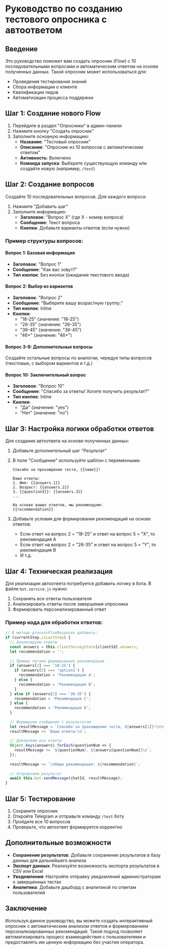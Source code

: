 # Руководство по созданию тестового опросника с автоответом

## Введение

Это руководство поможет вам создать опросник (Flow) с 10 последовательными вопросами и автоматическим ответом на основе полученных данных. Такой опросник может использоваться для:

- Проведения тестирования знаний
- Сбора информации о клиенте
- Квалификации лидов
- Автоматизации процесса поддержки

## Шаг 1: Создание нового Flow

1. Перейдите в раздел "Опросники" в админ-панели
2. Нажмите кнопку "Создать опросник"
3. Заполните основную информацию:
   - **Название**: "Тестовый опросник"
   - **Описание**: "Опросник из 10 вопросов с автоматическим ответом"
   - **Активность**: Включено
   - **Команда запуска**: Выберите существующую команду или создайте новую (например, `/test`)

## Шаг 2: Создание вопросов

Создайте 10 последовательных вопросов. Для каждого вопроса:

1. Нажмите "Добавить шаг"
2. Заполните информацию:
   - **Заголовок**: "Вопрос X" (где X - номер вопроса)
   - **Сообщение**: Текст вопроса
   - **Кнопки**: Добавьте варианты ответов (если нужно)

### Пример структуры вопросов:

#### Вопрос 1: Базовая информация
- **Заголовок**: "Вопрос 1"
- **Сообщение**: "Как вас зовут?"
- **Тип кнопок**: Без кнопок (ожидание текстового ввода)

#### Вопрос 2: Выбор из вариантов
- **Заголовок**: "Вопрос 2"
- **Сообщение**: "Выберите вашу возрастную группу:"
- **Тип кнопок**: Inline
- **Кнопки**:
  - "18-25" (значение: "18-25")
  - "26-35" (значение: "26-35")
  - "36-45" (значение: "36-45")
  - "46+" (значение: "46+")

#### Вопрос 3-9: Дополнительные вопросы
Создайте остальные вопросы по аналогии, чередуя типы вопросов (текстовые, с выбором вариантов и т.д.)

#### Вопрос 10: Заключительный вопрос
- **Заголовок**: "Вопрос 10"
- **Сообщение**: "Спасибо за ответы! Хотите получить результат?"
- **Тип кнопок**: Inline
- **Кнопки**:
  - "Да" (значение: "yes")
  - "Нет" (значение: "no")

## Шаг 3: Настройка логики обработки ответов

Для создания автоответа на основе полученных данных:

1. Добавьте дополнительный шаг "Результат"
2. В поле "Сообщение" используйте шаблон с переменными:
   ```
   Спасибо за прохождение теста, {{name}}!
   
   Ваши ответы:
   1. Имя: {{answers.1}}
   2. Возраст: {{answers.2}}
   3. {{question3}}: {{answers.3}}
   ...
   
   На основе ваших ответов, мы рекомендуем:
   {{recommendation}}
   ```

3. Добавьте условия для формирования рекомендаций на основе ответов:
   - Если ответ на вопрос 2 = "18-25" и ответ на вопрос 5 = "X", то рекомендация A
   - Если ответ на вопрос 2 = "26-35" и ответ на вопрос 5 = "Y", то рекомендация B
   - И т.д.

## Шаг 4: Техническая реализация

Для реализации автоответа потребуется добавить логику в бота. В файле `bot.service.js` нужно:

1. Сохранять все ответы пользователя
2. Анализировать ответы после завершения опросника
3. Формировать персонализированный ответ

### Пример кода для обработки ответов:

```javascript
// В методе processFlowResponse добавить:
if (currentStep.isLastStep) {
  // Анализируем ответы
  const answers = this.clientSurveyState[clientId].answers;
  let recommendation = '';
  
  // Пример логики формирования рекомендации
  if (answers[2] === '18-25') {
    if (answers[5] === 'option1') {
      recommendation = 'Рекомендация A';
    } else {
      recommendation = 'Рекомендация B';
    }
  } else if (answers[2] === '26-35') {
    recommendation = 'Рекомендация C';
  } else {
    recommendation = 'Рекомендация D';
  }
  
  // Формируем сообщение с результатом
  let resultMessage = `Спасибо за прохождение теста, ${answers[1]}!\n\n`;
  resultMessage += `Ваши ответы:\n`;
  
  // Добавляем все ответы
  Object.keys(answers).forEach(questionNum => {
    resultMessage += `${questionNum}. ${answers[questionNum]}\n`;
  });
  
  resultMessage += `\nНаша рекомендация: ${recommendation}`;
  
  // Отправляем результат
  await this.bot.sendMessage(chatId, resultMessage);
}
```

## Шаг 5: Тестирование

1. Сохраните опросник
2. Откройте Telegram и отправьте команду `/test` боту
3. Пройдите все 10 вопросов
4. Проверьте, что автоответ формируется корректно

## Дополнительные возможности

- **Сохранение результатов**: Добавьте сохранение результатов в базу данных для дальнейшего анализа
- **Экспорт данных**: Реализуйте возможность экспорта результатов в CSV или Excel
- **Уведомления**: Настройте отправку уведомлений администраторам о завершенных тестах
- **Аналитика**: Добавьте дашборд с аналитикой по ответам пользователей

## Заключение

Используя данное руководство, вы можете создать интерактивный опросник с автоматическим анализом ответов и формированием персонализированных рекомендаций. Такой подход позволяет автоматизировать процесс взаимодействия с пользователями и предоставлять им ценную информацию без участия оператора. 